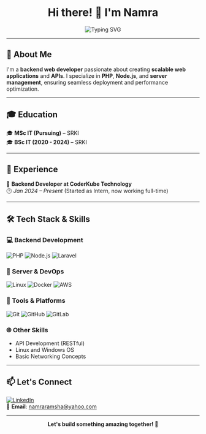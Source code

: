 <h1 align="center">Hi there! 👋 I'm Namra</h1>

<p align="center">
  <img src="https://readme-typing-svg.demolab.com?font=Fira+Code&weight=500&size=22&pause=1000&color=F75C7E&center=true&vCenter=true&random=false&width=435&lines=Backend+Web+Developer;PHP+%7C+Laravel+%7C+NodeJS+;Linux+Server+%7C+Docker+%7C+AWS;Developer+for+Mobile+and+Web+Apps" alt="Typing SVG" />
</p>

---

## 🚀 About Me  
I'm a **backend web developer** passionate about creating **scalable web applications** and **APIs**. I specialize in **PHP**, **Node.js**, and **server management**, ensuring seamless deployment and performance optimization.

---

## 🎓 Education  
🎓 **MSc IT (Pursuing)** – SRKI  
🎓 **BSc IT (2020 - 2024)** – SRKI

---

## 💼 Experience  
💼 **Backend Developer at CoderKube Technology**  
🕒 *Jan 2024 – Present* (Started as Intern, now working full-time)

---

## 🛠️ Tech Stack & Skills  

### 💻 Backend Development  
![PHP](https://img.shields.io/badge/PHP-777BB4?style=for-the-badge&logo=php&logoColor=white)
![Node.js](https://img.shields.io/badge/Node.js-339933?style=for-the-badge&logo=nodedotjs&logoColor=white)
![Laravel](https://img.shields.io/badge/Laravel-E74430?style=for-the-badge&logo=laravel&logoColor=white)

### 🧠 Server & DevOps  
![Linux](https://img.shields.io/badge/Linux-FCC624?style=for-the-badge&logo=linux&logoColor=black)
![Docker](https://img.shields.io/badge/Docker-2496ED?style=for-the-badge&logo=docker&logoColor=white)
![AWS](https://img.shields.io/badge/AWS-232F3E?style=for-the-badge&logo=amazon-aws&logoColor=white)

### 🔧 Tools & Platforms  
![Git](https://img.shields.io/badge/Git-F05032?style=for-the-badge&logo=git&logoColor=white)
![GitHub](https://img.shields.io/badge/GitHub-181717?style=for-the-badge&logo=github&logoColor=white)
![GitLab](https://img.shields.io/badge/GitLab-FC6D26?style=for-the-badge&logo=gitlab&logoColor=white)

### 🌐 Other Skills  
- API Development (RESTful)
- Linux and Windows OS
- Basic Networking Concepts

---

## 📫 Let's Connect  
[![LinkedIn](https://img.shields.io/badge/LinkedIn-0077B5?style=flat&logo=linkedin&logoColor=white)](https://www.linkedin.com/in/namra-ramsha-6694a233a)  
📧 **Email**: namraramsha@yahoo.com

---
 
<p align="center"><b>Let's build something amazing together! 🚀</b></p>
